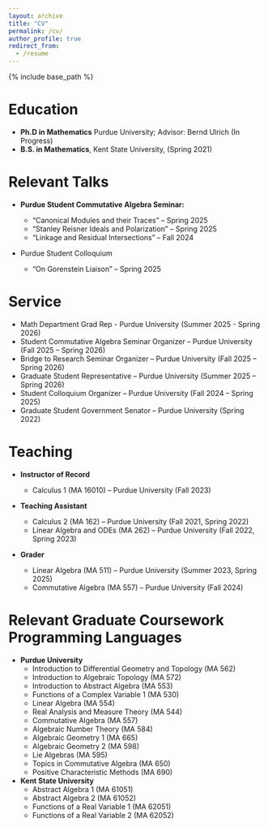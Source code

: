 ```yaml
---
layout: archive
title: "CV"
permalink: /cv/
author_profile: true
redirect_from:
  - /resume
---
```


{% include base_path %}

Education
======
* **Ph.D in Mathematics** Purdue University; Advisor: Bernd Ulrich (In Progress)
* **B.S. in Mathematics**, Kent State University, (Spring 2021)

Relevant Talks
======
* **Purdue Student Commutative Algebra Seminar:**
  * “Canonical Modules and their Traces” – Spring 2025
  * “Stanley Reisner Ideals and Polarization” – Spring 2025
  * “Linkage and Residual Intersections” – Fall 2024

* Purdue Student Colloquium
  * “On Gorenstein Liaison” – Spring 2025
  
Service
======
* Math Department Grad Rep - Purdue University (Summer 2025 - Spring 2026) 
* Student Commutative Algebra Seminar Organizer – Purdue University (Fall 2025 – Spring 2026)
* Bridge to Research Seminar Organizer – Purdue University (Fall 2025 – Spring 2026)
* Graduate Student Representative – Purdue University (Summer 2025 – Spring 2026)
* Student Colloquium Organizer – Purdue University (Fall 2024 – Spring 2025)
* Graduate Student Government Senator – Purdue University (Spring 2022)
  
Teaching
======
* **Instructor of Record**
  * Calculus 1 (MA 16010) – Purdue University (Fall 2023)
    
* **Teaching Assistant**
  * Calculus 2 (MA 162) – Purdue University (Fall 2021, Spring 2022)
  * Linear Algebra and ODEs (MA 262) – Purdue University (Fall 2022, Spring 2023)

* **Grader**
  * Linear Algebra (MA 511) – Purdue University (Summer 2023, Spring 2025)
  * Commutative Algebra (MA 557) – Purdue University (Fall 2024)
  
Relevant Graduate Coursework Programming Languages
======
* **Purdue University**
  * Introduction to Differential Geometry and Topology (MA 562)
  * Introduction to Algebraic Topology (MA 572)
  * Introduction to Abstract Algebra (MA 553)
  * Functions of a Complex Variable 1 (MA 530)
  * Linear Algebra (MA 554)
  * Real Analysis and Measure Theory (MA 544)
  * Commutative Algebra (MA 557)
  * Algebraic Number Theory (MA 584)
  * Algebraic Geometry 1 (MA 665)
  * Algebraic Geometry 2 (MA 598)
  * Lie Algebras (MA 595)
  * Topics in Commutative Algebra (MA 650)
  * Positive Characteristic Methods (MA 690)
* **Kent State University**
  * Abstract Algebra 1 (MA 61051)
  * Abstract Algebra 2 (MA 61052)
  * Functions of a Real Variable 1 (MA 62051)
  * Functions of a Real Variable 2 (MA 62052)
